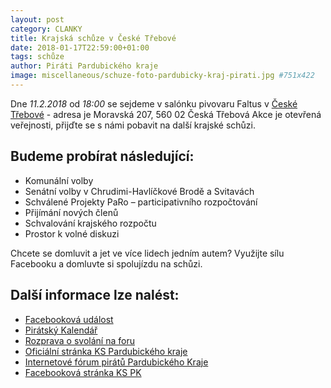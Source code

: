 ```yaml
---
layout: post
category: CLANKY
title: Krajská schůze v České Třebové
date: 2018-01-17T22:59:00+01:00
tags: schůze
author: Piráti Pardubického kraje
image: miscellaneous/schuze-foto-pardubicky-kraj-pirati.jpg #751x422
---
```


Dne *11.2.2018* od *18:00* se sejdeme v salónku pivovaru Faltus v [České Třebové][1] - adresa je Moravská 207, 560 02 Česká Třebová
Akce je otevřená veřejnosti, přijďte se s námi pobavit na další krajské schůzi.

Budeme probírat následující:
----------------------------
* Komunální volby
* Senátní volby v Chrudimi-Havlíčkové Brodě a Svitavách
* Schválené Projekty PaRo – participativního rozpočtování
* Přijímání nových členů
* Schvalování krajského rozpočtu
* Prostor k volné diskuzi


Chcete se domluvit a jet ve více lidech jedním autem? Využijte sílu Facebooku a domluvte si spolujízdu na schůzi.


Další informace lze nalést:
---------------------
* [Facebooková událost][2]
* [Pirátský Kalendář][3]
* [Rozprava o svolání na foru][4]
* [Oficiální stránka KS Pardubického kraje][5]
* [Internetové fórum pirátů Pardubického Kraje][6]
* [Facebooková stránka KS PK][7]

[1]: http://www.pivovar-faltus.cz/kontakt
[2]: https://business.facebook.com/events/1651460834897338/
[3]: https://calendar.google.com/event?action=TEMPLATE&tmeid=NzBxdnA5MnJjZ241ZTA0OGoyMnJ1a2t0MGQga2RkdmR2dTNhZGNqZWYya3JvNGo2bW04MzhAZw&tmsrc=kddvdvu3adcjef2kro4j6mm838%40group.calendar.google.com
[4]: https://forum.pirati.cz/pardubicky-kraj-f85/krajska-schuze-v-ceske-trebove-11-2-2018-od-18ti-hodin-t39123.html#p536945
[5]: https://pardubicky.pirati.cz/
[6]: https://forum.pirati.cz/pardubicky-kraj-f85/
[7]: https://www.facebook.com/pages/Pir%C3%A1ti-Pardubick%C3%BD-kraj/161396423900274?ref=ts&fref=ts

